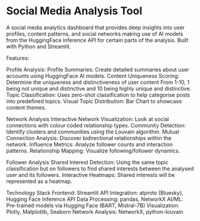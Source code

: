 # Social Media Analysis Tool 
A social media analytics dashboard that provides deep insights into user profiles, content patterns, and social networks making use of AI models from the HuggingFace Inference API for certain parts of the analysis. Built with Python and Streamlit.

Features:

Profile Analysis:
Profile Summaries: Create detailed summaries about user accounts using HuggingFace AI models.
Content Uniqueness Scoring: Determine the uniqueness and distinctiveness of user content From 1-10, 1 being not unique and distinctive and 10 being highly unique and distinctive.
Topic Classification: Uses zero-shot classification to help categorise posts into predefined topics. 
Visual Topic Distribution: Bar Chart to showcase content themes.

Network Analysis
Interactive Network Visualization: Look at social connections with colour coded relationship types.
Community Detection: Identify clusters and communities using the Louvain algorithm.
Mutual Connection Analysis: Discover bidirectional relationships within the network.
Influence Metrics: Analyze follower counts and interaction patterns.
Relationship Mapping: Visualize following/follower dynamics.

Follower Analysis
Shared Interest Detection: Using the same topic classification but on followers to find shared interests between the analysed user and its followers.
Interactive Heatmaps: Shared interests will be represented as a heatmap.

Technology Stack
Frontend: Streamlit
API Integration: atproto (Bluesky), Hugging Face Inference API
Data Processing: pandas, NetworkX
AI/ML: Pre-trained models via Hugging Face (BART, Mistral-7B)
Visualization: Plotly, Matplotlib, Seaborn
Network Analysis: NetworkX, python-louvain


